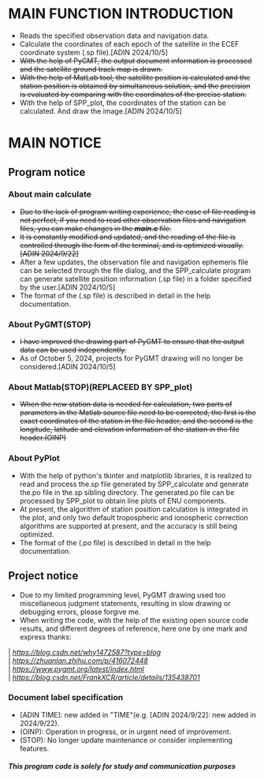 # **MAIN FUNCTION INTRODUCTION**

* Reads the specified observation data and navigation data.
* Calculate the coordinates of each epoch of the satellite in the ECEF coordinate system (.sp file).[ADIN 2024/10/5]
* ~~With the help of PyGMT, the output document information is processed and the satellite ground track map is drawn.~~
* ~~With the help of MatLab tool, the satellite position is calculated and the station position is obtained by simultaneous solution, and the precision is evaluated by comparing with the coordinates of the precise station.~~
* With the help of SPP_plot, the coordinates of the station can be calculated. And draw the image.[ADIN 2024/10/5]  

# MAIN NOTICE

## Program notice
  ### About main calculate
  * ~~Due to the lack of program writing experience, the ease of file reading is not perfect, if you need to read other observation files and navigation files, you can make changes in the ***main.c*** file.~~
  * ~~It is constantly modified and updated, and the reading of the file is controlled through the form of the terminal, and is optimized visually.[ADIN 2024/9/22]~~
  * After a few updates, the observation file and navigation ephemeris file can be selected through the file dialog, and the SPP_calculate program can generate satellite position information (.sp file) in a folder specified by the user.[ADIN 2024/10/5]
  * The format of the (.sp file) is described in detail in the help documentation.
  ### About PyGMT(STOP)
  * ~~I have improved the drawing part of PyGMT to ensure that the output data can be used independently.~~
  * As of October 5, 2024, projects for PyGMT drawing will no longer be considered.[ADIN 2024/10/5]    
  ### About Matlab(STOP)(REPLACEED BY SPP_plot)
  * ~~When the new station data is needed for calculation, two parts of parameters in the Matlab source file need to be corrected, the first is the exact coordinates of the station in the file header, and the second is the longitude, latitude and elevation information of the station in the file header.(OINP)~~
  ### About PyPlot
  * With the help of python's tkinter and matplotlib libraries, it is realized to read and process the.sp file generated by SPP_calculate and generate the.po file in the.sp sibling directory. The generated.po file can be processed by SPP_plot to obtain line plots of ENU components.
  * At present, the algorithm of station position calculation is integrated in the plot, and only two default tropospheric and ionospheric correction algorithms are supported at present, and the accuracy is still being optimized.
  * The format of the (.po file) is described in detail in the help documentation.

## Project notice
* Due to my limited programming level, PyGMT drawing used too miscellaneous judgment statements, resulting in slow drawing or debugging errors, please forgive me.
* When writing the code, with the help of the existing open source code results, and different degrees of reference, here one by one mark and express thanks:  

| *https://blog.csdn.net/why1472587?type=blog*   
| *https://zhuanlan.zhihu.com/p/416072448*                   
| *https://www.pygmt.org/latest/index.html*                  
| *https://blog.csdn.net/FrankXCR/article/details/135438701*

###  Document label specification
* [ADIN TIME]: new added in "TIME"(e.g. [ADIN 2024/9/22]: new added in 2024/9/22).
* (OINP): Operation in progress, or in urgent need of improvement.
* (STOP): No longer update maintenance or consider implementing features.
  
#### *This program code is solely for study and communication purposes* ####
